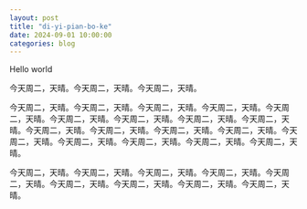 ```yaml
---
layout: post
title: "di-yi-pian-bo-ke"
date: 2024-09-01 10:00:00
categories: blog
---
```


Hello world



今天周二，天晴。今天周二，天晴。今天周二，天晴。

今天周二，天晴。今天周二，天晴。今天周二，天晴。今天周二，天晴。今天周二，天晴。今天周二，天晴。今天周二，天晴。今天周二，天晴。今天周二，天晴。今天周二，天晴。今天周二，天晴。今天周二，天晴。今天周二，天晴。今天周二，天晴。今天周二，天晴。今天周二，天晴。今天周二，天晴。今天周二，天晴。


今天周二，天晴。今天周二，天晴。今天周二，天晴。今天周二，天晴。今天周二，天晴。今天周二，天晴。今天周二，天晴。今天周二，天晴。今天周二，天晴。

